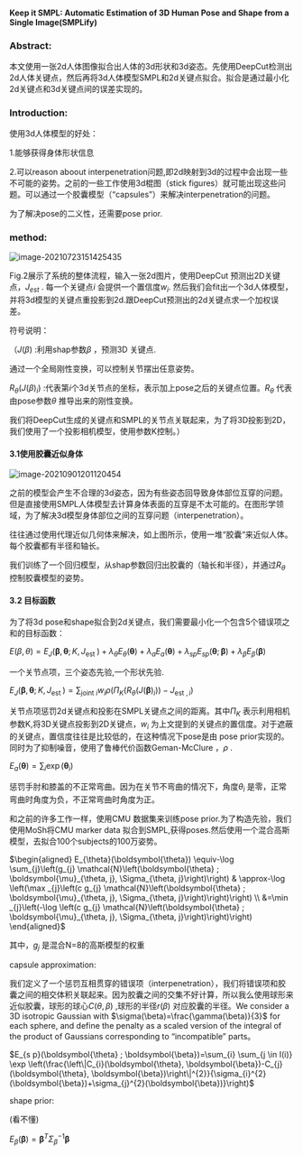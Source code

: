 #### Keep it SMPL: Automatic Estimation of 3D Human Pose and Shape from a Single Image(SMPLify)

### Abstract:

本文使用一张2d人体图像拟合出人体的3d形状和3d姿态。先使用DeepCut检测出2d人体关键点，然后再将3d人体模型SMPL和2d关键点拟合。拟合是通过最小化2d关键点和3d关键点间的误差实现的。

### Introduction:

使用3d人体模型的好处：

1.能够获得身体形状信息

2.可以reason aboout interpenetration问题,即2d映射到3d的过程中会出现一些不可能的姿势。之前的一些工作使用3d棍图（stick figures）就可能出现这些问题。可以通过一个胶囊模型（“capsules”）来解决interpenetration的问题。

为了解决pose的二义性，还需要pose prior.



### method:

![image-20210723151425435](https://xy-cloud-images.oss-cn-shanghai.aliyuncs.com/img/image-20210723151425435.png)

Fig.2展示了系统的整体流程，输入一张2d图片，使用DeepCut 预测出2D关键点，$J_{est}$ . 每一个关键点$i$ 会提供一个置信度$w_i$. 然后我们会fit出一个3d人体模型，并将3d模型的关键点重投影到2d.跟DeepCut预测出的2d关键点求一个加权误差。

符号说明：

（$J(\beta)$ :利用shap参数$\beta$ ，预测3D 关键点.

通过一个全局刚性变换，可以控制关节摆出任意姿势。

$R_\theta(J(\beta)_i)$ :代表第$i$个3d关节点的坐标，表示加上pose之后的关键点位置。$R_\theta$ 代表由pose参数$\theta$ 推导出来的刚性变换。

我们将DeepCut生成的关键点和SMPL的关节点关联起来，为了将3D投影到2D，我们使用了一个投影相机模型，使用参数K控制。）

#### 3.1使用胶囊近似身体

![image-20210901201120454](https://xy-cloud-images.oss-cn-shanghai.aliyuncs.com/img/image-20210901201120454.png)

之前的模型会产生不合理的3d姿态，因为有些姿态回导致身体部位互穿的问题。但是直接使用SMPL人体模型去计算身体表面的互穿是不太可能的。在图形学领域，为了解决3d模型身体部位之间的互穿问题（interpenetration）。

往往通过使用代理近似几何体来解决，如上图所示，使用一堆“胶囊“来近似人体。每个胶囊都有半径和轴长。

我们训练了一个回归模型，从shap参数回归出胶囊的（轴长和半径），并通过$R_\theta$ 控制胶囊模型的姿势。

#### 3.2 目标函数

为了将3d pose和shape拟合到2d关键点，我们需要最小化一个包含5个错误项之和的目标函数：

$E(\beta,\theta)=E_{J}\left(\boldsymbol{\beta}, \boldsymbol{\theta} ; K, J_{\text {est }}\right)+\lambda_{\theta} E_{\theta}(\boldsymbol{\theta})+\lambda_{a} E_{a}(\boldsymbol{\theta})+\lambda_{s p} E_{s p}(\boldsymbol{\theta} ; \boldsymbol{\beta})+\lambda_{\beta} E_{\beta}(\boldsymbol{\beta})$

一个关节点项，三个姿态先验,一个形状先验.

$E_{J}\left(\boldsymbol{\beta}, \boldsymbol{\theta} ; K, J_{\text {est }}\right)=\sum_{\text {joint } i} w_{i} \rho\left(\Pi_{K}\left(R_{\theta}\left(J(\boldsymbol{\beta})_{i}\right)\right)-J_{\text {est }, i}\right)$ 

关节点项惩罚2d关键点和投影在SMPL关键点之间的距离。其中$\Pi_{K}$ 表示利用相机参数K,将3D关键点投影到2D关键点，$w_i$ 为上文提到的关键点的置信度。对于遮蔽的关键点，置信度往往是比较低的，在这种情况下pose是由 pose prior实现的。同时为了抑制噪音，使用了鲁棒代价函数Geman-McClure ，$\rho$ .

$E_{a}(\boldsymbol{\theta})=\sum_{i} \exp \left(\boldsymbol{\theta}_{i}\right)$ 

 惩罚手肘和膝盖的不正常弯曲。因为在关节不弯曲的情况下，角度$\theta_i$ 是零，正常弯曲时角度为负，不正常弯曲时角度为正。

和之前的许多工作一样，使用CMU 数据集来训练pose prior.为了构造先验，我们使用MoSh将CMU marker data 拟合到SMPL,获得poses.然后使用一个混合高斯模型，去拟合100个subjects的100万姿势。

$\begin{aligned}
E_{\theta}(\boldsymbol{\theta}) \equiv-\log \sum_{j}\left(g_{j} \mathcal{N}\left(\boldsymbol{\theta} ; \boldsymbol{\mu}_{\theta, j}, \Sigma_{\theta, j}\right)\right) & \approx-\log \left(\max _{j}\left(c g_{j} \mathcal{N}\left(\boldsymbol{\theta} ; \boldsymbol{\mu}_{\theta, j}, \Sigma_{\theta, j}\right)\right)\right) \\
&=\min _{j}\left(-\log \left(c g_{j} \mathcal{N}\left(\boldsymbol{\theta} ; \boldsymbol{\mu}_{\theta, j}, \Sigma_{\theta, j}\right)\right)\right)
\end{aligned}$

其中，$g_j$ 是混合N=8的高斯模型的权重

capsule approximation:

我们定义了一个惩罚互相贯穿的错误项（interpenetration），我们将错误项和胶囊之间的相交体积关联起来。因为胶囊之间的交集不好计算，所以我么使用球形来近似胶囊，球形的球心$C(\theta,\beta)$ ,球形的半径$r(\beta)$ 对应胶囊的半径。We consider a 3D isotropic Gaussian with $\sigma(\beta)=\frac{\gamma(\beta)}{3}$ for each sphere, and define the penalty as a scaled version of the integral of the product of Gaussians corresponding to “incompatible” parts。

$E_{s p}(\boldsymbol{\theta} ; \boldsymbol{\beta})=\sum_{i} \sum_{j \in I(i)} \exp \left(\frac{\left\|C_{i}(\boldsymbol{\theta}, \boldsymbol{\beta})-C_{j}(\boldsymbol{\theta}, \boldsymbol{\beta})\right\|^{2}}{\sigma_{i}^{2}(\boldsymbol{\beta})+\sigma_{j}^{2}(\boldsymbol{\beta})}\right)$

shape prior:

(看不懂)

$E_{\beta}(\boldsymbol{\beta})=\boldsymbol{\beta}^{T} \Sigma_{\beta}^{-1} \boldsymbol{\beta}$

